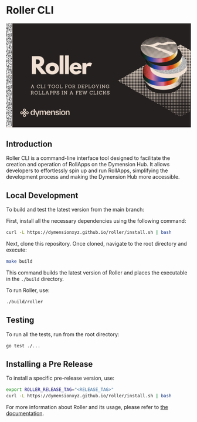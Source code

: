 # Roller CLI

![Roller CLI Logo](images/readme.png)

## Introduction

Roller CLI is a command-line interface tool designed to facilitate the creation
and operation of RollApps on the Dymension Hub.
It allows developers to effortlessly spin up and run RollApps, simplifying the
development process and making the Dymension Hub
more accessible.

## Local Development

To build and test the latest version from the main branch:

First, install all the necessary dependencies using the following command:

```bash
curl -L https://dymensionxyz.github.io/roller/install.sh | bash
```

Next, clone this repository. Once cloned, navigate to the root directory and execute:

```bash
make build
```

This command builds the latest version of Roller and places the executable
in the `./build` directory.

To run Roller, use:

```bash
./build/roller
```

## Testing

To run all the tests, run from the root directory:

```bash
go test ./...
```

## Installing a Pre Release

To install a specific pre-release version, use:

```bash
export ROLLER_RELEASE_TAG="<RELEASE_TAG>"
curl -L https://dymensionxyz.github.io/roller/install.sh | bash
```

For more information about Roller and its usage, please refer to [the documentation](https://docs.dymension.xyz/build/roller/overview/).
